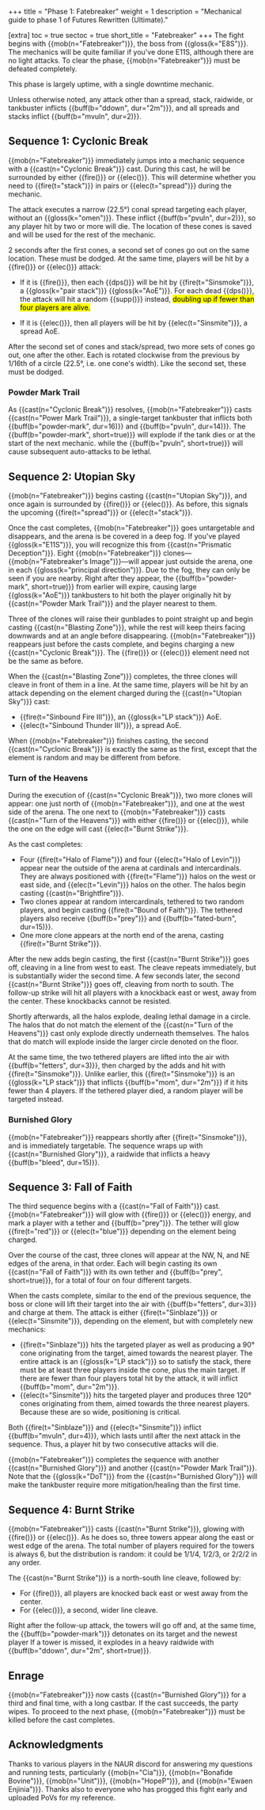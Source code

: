+++
title = "Phase 1: Fatebreaker"
weight = 1
description = "Mechanical guide to phase 1 of Futures Rewritten (Ultimate)."

[extra]
toc = true
sectoc = true
short_title = "Fatebreaker"
+++
The fight begins with {{mob(n="Fatebreaker")}}, the boss from {{gloss(k="E8S")}}.
The mechanics will be quite familiar if you've done E11S, although there are no light attacks.
To clear the phase, {{mob(n="Fatebreaker")}} must be defeated completely.

This phase is largely uptime, with a single downtime mechanic.

Unless otherwise noted, any attack other than a spread, stack, raidwide, or tankbuster inflicts
{{buff(b="ddown", dur="2m")}}, and all spreads and stacks inflict {{buff(b="mvuln", dur=2)}}.

## Sequence 1: Cyclonic Break

{{mob(n="Fatebreaker")}} immediately jumps into a mechanic sequence
with a {{cast(n="Cyclonic Break")}} cast.
During this cast, he will be surrounded by either {{fire()}} or {{elec()}}.
This will determine whether you need to {{fire(t="stack")}} in pairs or
{{elec(t="spread")}} during the mechanic.

The attack executes a narrow (22.5°) conal spread targeting each player, without an
{{gloss(k="omen")}}.
These inflict {{buff(b="pvuln", dur=2)}}, so any player hit by two or more will die.
The location of these cones is saved and will be used for the rest of the mechanic.

2 seconds after the first cones, a second set of cones go out on the same location.
These must be dodged.
At the same time, players will be hit by a {{fire()}} or {{elec()}} attack:

* If it is {{fire()}}, then each {{dps()}} will be hit
  by {{fire(t="Sinsmoke")}}, a {{gloss(k="pair stack")}} {{gloss(k="AoE")}}.
  For each dead {{dps()}}, the attack will hit a random {{supp()}} instead,
  <mark class="unconfirmed">doubling up if fewer than four players are alive.</mark>

* If it is {{elec()}}, then all players will be hit by {{elec(t="Sinsmite")}}, a
  spread AoE.

After the second set of cones and stack/spread, two more sets of cones go out, one after the other.
Each is rotated clockwise from the previous by 1/16th of a circle
(22.5°, i.e. one cone's width).
Like the second set, these must be dodged.

### Powder Mark Trail

As {{cast(n="Cyclonic Break")}} resolves,
{{mob(n="Fatebreaker")}} casts {{cast(n="Power Mark Trail")}},
a single-target tankbuster that inflicts both {{buff(b="powder-mark", dur=16)}} and
{{buff(b="pvuln", dur=14)}}.
The {{buff(b="powder-mark", short=true)}} will explode if the tank dies or at the start of the next
mechanic.
while the {{buff(b="pvuln", short=true)}} will cause subsequent auto-attacks to be lethal.

## Sequence 2: Utopian Sky

{{mob(n="Fatebreaker")}} begins casting {{cast(n="Utopian Sky")}},
and once again is surrounded by {{fire()}} or {{elec()}}.
As before, this signals the upcoming {{fire(t="spread")}} or {{elec(t="stack")}}.

Once the cast completes, {{mob(n="Fatebreaker")}} goes untargetable and disappears,
and the arena is be covered in a deep fog.
If you've played {{gloss(k="E11S")}},
you will recognize this from {{cast(n="Prismatic Deception")}}.
Eight {{mob(n="Fatebreaker")}} clones—{{mob(n="Fatebreaker's Image")}}—will
appear just outside the arena, one in each {{gloss(k="principal direction")}}.
Due to the fog, they can only be seen if you are nearby.
Right after they appear, the {{buff(b="powder-mark", short=true)}} from earlier will expire,
causing large {{gloss(k="AoE")}} tankbusters to hit both the player originally hit by
{{cast(n="Powder Mark Trail")}} and the player nearest to them.

Three of the clones will raise their gunblades to point straight up and begin casting
{{cast(n="Blasting Zone")}},
while the rest will keep theirs facing downwards and at an angle before disappearing.
{{mob(n="Fatebreaker")}} reappears just before the casts complete, and begins charging a new
{{cast(n="Cyclonic Break")}}. The {{fire()}} or {{elec()}} element need not be the same as before.

When the {{cast(n="Blasting Zone")}} completes,
the three clones will cleave in front of them in a line.
At the same time, players will be hit by an attack depending on the element
charged during the {{cast(n="Utopian Sky")}} cast:

* {{fire(t="Sinbound Fire III")}}, an {{gloss(k="LP stack")}} AoE.
* {{elec(t="Sinbound Thunder III")}}, a spread AoE.

When {{mob(n="Fatebreaker")}} finishes casting,
the second {{cast(n="Cyclonic Break")}} is exactly the same as the first,
except that the element is random and may be different from before.

### Turn of the Heavens

During the execution of {{cast(n="Cyclonic Break")}}, two more clones will appear:
one just north of {{mob(n="Fatebreaker")}}, and one at the west side of the arena.
The one next to {{mob(n="Fatebreaker")}} casts {{cast(n="Turn of the Heavens")}}
with either {{fire()}} or {{elec()}},
while the one on the edge will cast {{elec(t="Burnt Strike")}}.

As the cast completes:

* Four {{fire(t="Halo of Flame")}} and four {{elec(t="Halo of Levin")}} appear
  near the outside of the arena at cardinals and intercardinals. They are always positioned with
  {{fire(t="Flame")}} halos on the west or east side, and {{elec(t="Levin")}} halos on the other.
  The halos begin casting {{cast(n="Brightfire")}}.
* Two clones appear at random intercardinals, tethered to two random players,
  and begin casting {{fire(t="Bound of Faith")}}.
  The tethered players also receive {{buff(b="prey")}} and {{buff(b="fated-burn", dur=15)}}.
* One more clone appears at the north end of the arena,
  casting {{fire(t="Burnt Strike")}}.

After the new adds begin casting, the first {{cast(n="Burnt Strike")}} goes off,
cleaving in a line from west to east.
The cleave repeats immediately, but is substantially wider the second time.
A few seconds later, the second {{cast(n="Burnt Strike")}} goes off, cleaving from north to south.
The follow-up strike will hit all players with a knockback east or west, away from the center.
These knockbacks cannot be resisted.

Shortly afterwards, all the halos explode, dealing lethal damage in a circle.
The halos that do not match the element of the {{cast(n="Turn of the Heavens")}} cast only explode
directly underneath themselves.
The halos that do match will explode inside the larger circle denoted on the floor.

At the same time, the two tethered players are lifted into the air with
{{buff(b="fetters", dur=3)}}, then charged by the adds and hit with {{fire(t="Sinsmoke")}}.
Unlike earlier, this {{fire(t="Sinsmoke")}} is an {{gloss(k="LP stack")}} that inflicts
{{buff(b="mom", dur="2m")}} if it hits fewer than 4 players.
If the tethered player died, a random player will be targeted instead.

### Burnished Glory

{{mob(n="Fatebreaker")}} reappears shortly after {{fire(t="Sinsmoke")}},
and is immediately targetable.
The sequence wraps up with {{cast(n="Burnished Glory")}},
a raidwide that inflicts a heavy {{buff(b="bleed", dur=15)}}.

## Sequence 3: Fall of Faith

The third sequence begins with a {{cast(n="Fall of Faith")}} cast.
{{mob(n="Fatebreaker")}} will glow with {{fire()}} or {{elec()}} energy,
and mark a player with a tether and {{buff(b="prey")}}.
The tether will glow {{fire(t="red")}} or {{elec(t="blue")}} depending on the element being charged.

Over the course of the cast, three clones will appear at the NW, N, and NE edges of the arena,
in that order.
Each will begin casting its own {{cast(n="Fall of Faith")}} with its own tether and
{{buff(b="prey", short=true)}}, for a total of four on four different targets.

When the casts complete, similar to the end of the previous sequence,
the boss or clone will lift their target into the air with {{buff(b="fetters", dur=3)}} and charge
at them.
The attack is either {{fire(t="Sinblaze")}} or {{elec(t="Sinsmite")}},
depending on the element, but with completely new mechanics:

* {{fire(t="Sinblaze")}} hits the targeted player as well as producing a 90° cone originating from
  the target, aimed towards the nearest player.
  The entire attack is an {{gloss(k="LP stack")}}
  so to satisfy the stack, there must be at least three players inside the cone,
  plus the main target.
  If there are fewer than four players total hit by the attack,
  it will inflict {{buff(b="mom", dur="2m")}}.
* {{elec(t="Sinsmite")}} hits the targeted player
  and produces three 120° cones originating from them, aimed towards the three nearest players.
  Because these are so wide, positioning is critical.

Both {{fire(t="Sinblaze")}} and {{elec(t="Sinsmite")}} inflict {{buff(b="mvuln", dur=4)}},
which lasts until after the next attack in the sequence.
Thus, a player hit by two consecutive attacks will die.

{{mob(n="Fatebreaker")}} completes the sequence with another {{cast(n="Burnished Glory")}}
and another {{cast(n="Powder Mark Trail")}}.
Note that the {{gloss(k="DoT")}} from the {{cast(n="Burnished Glory")}} will make the tankbuster
require more mitigation/healing than the first time.

## Sequence 4: Burnt Strike

{{mob(n="Fatebreaker")}} casts {{cast(n="Burnt Strike")}}, glowing with {{fire()}} or {{elec()}}.
As he does so, three towers appear along the east or west edge of the arena.
The total number of players required for the towers is always 6,
but the distribution is random: it could be 1/1/4, 1/2/3, or 2/2/2 in any order.

The {{cast(n="Burnt Strike")}} is a north-south line cleave, followed by:

* For {{fire()}}, all players are knocked back east or west away from the center.
* For {{elec()}}, a second, wider line cleave.

Right after the follow-up attack, the towers will go off and, at the same time,
the {{buff(b="powder-mark")}} detonates on its target and the newest player
If a tower is missed, it explodes in a heavy raidwide
with {{buff(b="ddown", dur="2m", short=true)}}.

## Enrage

{{mob(n="Fatebreaker")}} now casts {{cast(n="Burnished Glory")}} for a third and final time,
with a long castbar.
If the cast succeeds, the party wipes.
To proceed to the next phase, {{mob(n="Fatebreaker")}} must be killed before the cast completes.

## Acknowledgments

Thanks to various players in the NAUR discord for answering my questions and running tests,
particularly {{mob(n="Cia")}}, {{mob(n="Bonafide Bovine")}}, {{mob(n="Unit")}}, {{mob(n="HopeP")}},
and {{mob(n="Ewaen Enjinia")}}.
Thanks also to everyone who has progged this fight early and uploaded PoVs for my reference.
